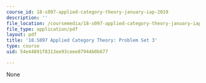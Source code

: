 ```yaml
---
course_id: 18-s097-applied-category-theory-january-iap-2019
description: ''
file_location: /coursemedia/18-s097-applied-category-theory-january-iap-2019/54e44891f8313ee93ceee87944b0b677_18-s097iap19ps3.pdf
file_type: application/pdf
layout: pdf
title: '18.S097 Applied Category Theory: Problem Set 3'
type: course
uid: 54e44891f8313ee93ceee87944b0b677

---
```

None